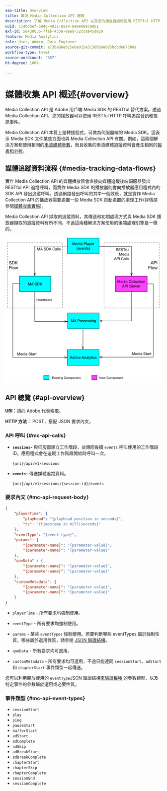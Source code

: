 ```yaml
---
seo-title: Overview
title: 串流 Media Collection API 總覽
description: 了解 Media Collection API 以及您的播放器如何使用 RESTful HTTP 呼叫來追蹤音訊和視訊事件。
uuid: c14bdbef-5846-4d31-8a14-8e9e0e9c9861
exl-id: 58430636-7fab-433a-8ead-52ccaa45d920
feature: Media Analytics
role: User, Admin, Data Engineer
source-git-commit: a73ba98e025e0a915a5136bb9e0d5bcbde875b0a
workflow-type: tm+mt
source-wordcount: '357'
ht-degree: 100%

---
```


# 媒體收集 API 概述{#overview}

Media Collection API 是 Adobe 用戶端 Media SDK 的 RESTful 替代方案。透過 Media Collection API，您的播放器可以使用 RESTful HTTP 呼叫追蹤音訊和視訊事件。

Media Collection API 本質上是轉接程式，可做為伺服器端的 Media SDK。這表示 Media SDK 文件某些方面也與 Media Collection API 有關。例如，這兩個解決方案都使用相同的[串流媒體參數](../variables/audio-video-parameters.md)，而且收集的串流媒體追蹤資料會產生相同的[報表和分析](/help/reporting/media-reports-enable.md)。

## 媒體追蹤資料流程 {#media-tracking-data-flows}

實作 Media Collection API 的媒體播放器會直接向媒體追蹤後端伺服器發出 RESTful API 追蹤呼叫，而實作 Media SDK 的播放器則會向播放器應用程式內的 SDK API 發出追蹤呼叫。透過網路發出呼叫的其中一個效應，就是實作 Media Collection API 的播放器需要處置一些 Media SDK 自動處置的處理工作(詳情請參閱[媒體收集實施](mc-api-impl/mc-api-quick-start.md))。

Media Collection API 擷取的追蹤資料，其傳送和初期處理方式與 Media SDK 播放器擷取的追蹤資料有所不同，不過這兩種解決方案使用的後端處理引擎是一樣的。

![](assets/col_api_overview_simple.png)

## API 總覽 {#api-overview}

**URI：**&#x200B;請向 Adobe 代表索取。

**HTTP 方法：** POST，搭配 JSON 要求內文。

### API 呼叫 {#mc-api-calls}

* **`sessions`-** 與伺服器建立工作階段，並傳回後續 `events` 呼叫使用的工作階段 ID。應用程式會在追蹤工作階段開始時呼叫一次。

   `{uri}/api/v1/sessions`

* **`events`-** 傳送媒體追蹤資料。

   `{uri}/api/v1/sessions/{session-id}/events`

### 要求內文 {#mc-api-request-body}

```json
{
    "playerTime": {
        "playhead": "{playhead position in seconds}",
        "ts": "{timestamp in milliseconds}"
    },
    "eventType": "{event-type}",
    "params": {
        "{parameter-name}": "{parameter-value}",
        "{parameter-name}": "{parameter-value}"
    },
    "qoeData" : {
        "{parameter-name}": "{parameter-value}",
        "{parameter-name}": "{parameter-value}"
    },
    "customMetadata": {
        "{parameter-name}": "{parameter-value}",
        "{parameter-name}": "{parameter-value}"
    }
}
```

* `playerTime` - 所有要求均強制使用。
* `eventType` - 所有要求均強制使用。
* `params` - 某些 `eventTypes` 強制使用。若要判斷哪些 eventTypes 屬於強制性質，哪些屬於選用性質，請參閱 [JSON 驗證結構](mc-api-ref/mc-api-json-validation.md)。

* `qoeData` - 所有要求均可選用。
* `customMetadata` - 所有要求均可選用，不過只能連同 `sessionStart`、`adStart` 和 `chapterStart` 事件類型一起傳送。

您可以利用開放使用的 `eventType`JSON 驗證結構[來驗證每種 ](mc-api-ref/mc-api-json-validation.md) 的參數類型，以及特定事件的參數屬於選用或必要性質。

### 事件類型 {#mc-api-event-types}

* `sessionStart`
* `play`
* `ping`
* `pauseStart`
* `bufferStart`
* `adStart`
* `adComplete`
* `adSkip`
* `adBreakStart`
* `adBreakComplete`
* `chapterStart`
* `chapterSkip`
* `chapterComplete`
* `sessionEnd`
* `sessionComplete`
